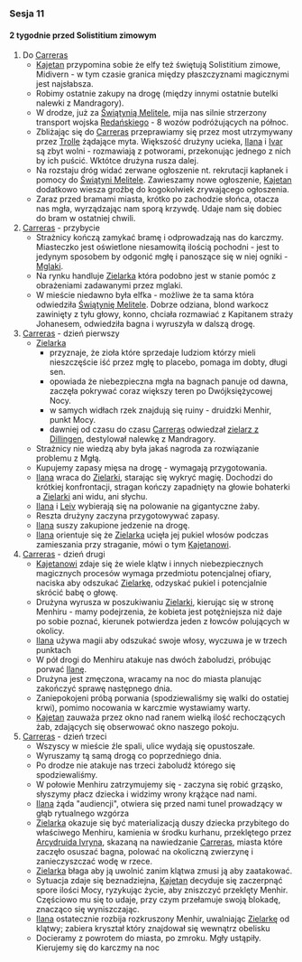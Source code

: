 ### Sesja 11
#### 2 tygodnie przed Solistitium zimowym
1. Do [Carreras](#ellander_carreras)
	* [Kajetan](#kajetan) przypomina sobie że elfy też świętują Solistitium zimowe, Midivern - w tym czasie granica między płaszczyznami magicznymi jest najsłabsza.
	* Robimy ostatnie zakupy na drogę (między innymi ostatnie butelki nalewki z Mandragory).
	* W drodze, już za [Świątynią Melitele](#ellanter_smelitele), mija nas silnie strzerzony transport wojska [Redańskiego](#redania) - 8 wozów podróżujących na północ.
	* Zbliżając się do [Carreras](#ellander_carreras) przeprawiamy się przez most utrzymywany przez [Trolle](#troll) żądające myta. Większość drużyny ucieka, [Ilana](#ilana) i [Ivar](#wbs_ivar) są zbyt wolni - rozmawiają z potworami, przekonując jednego z nich by ich puścić. Wktótce drużyna rusza dalej.
	* Na rozstaju dróg widać zerwane ogłoszenie nt. rekrutacji kapłanek i pomocy do [Świątyni Melitele](#ellanter_smelitele). Zawieszamy nowe ogłoszenie, [Kajetan](#kajetan) dodatkowo wiesza groźbę do kogokolwiek zrywającego ogłoszenia.
	* Zaraz przed bramami miasta, krótko po zachodzie słońca, otacza nas mgła, wyrządzając nam sporą krzywdę. Udaje nam się dobiec do bram w ostatniej chwili.
2. [Carreras](#ellander_carreras) - przybycie
	* Strażnicy kończą zamykać bramę i odprowadzają nas do karczmy. Miasteczko jest oświetlone niesamowitą ilością pochodni - jest to jedynym sposobem by odgonić mgłę i panoszące się w niej ogniki - [Mglaki](#mglak).
	* Na rynku handluje [Zielarka](#ellander_carreras_zielarka) która podobno jest w stanie pomóc z obrażeniami zadawanymi przez mglaki.
	* W mieście niedawno była elfka - możliwe że ta sama która odwiedziła [Świątynię Melitele](#ellanter_smelitele). Dobrze odziana, blond warkocz zawinięty z tyłu głowy, konno, chciała rozmawiać z Kapitanem straży Johanesem, odwiedziła bagna i wyruszyła w dalszą drogę.
2. [Carreras](#ellander_carreras) - dzień pierwszy
	* [Zielarka](#ellander_carreras_zielarka)
		* przyznaje, że zioła które sprzedaje ludziom którzy mieli nieszczęście iść przez mgłę to placebo, pomaga im dobty, długi sen.
		* opowiada że niebezpieczna mgła na bagnach panuje od dawna, zaczęła pokrywać coraz większy teren po Dwójksiężycowej Nocy.
		* w samych widłach rzek znajdują się ruiny - druidzki Menhir, punkt Mocy.
		* dawniej od czasu do czasu [Carreras](#ellander_carreras) odwiedzał [zielarz z Dillingen](#brugge_dillingen_zielarz), destylował nalewkę z Mandragory.
	* Strażnicy nie wiedzą aby była jakaś nagroda za rozwiązanie problemu z Mgłą.
	* Kupujemy zapasy mięsa na drogę - wymagają przygotowania.
	* [Ilana](#ilana) wraca do [Zielarki](#ellander_carreras_zielarka), starając się wykryć magię. Dochodzi do krótkiej konfrontacji, stragan kończy zapadnięty na głowie bohaterki a [Zielarki](#ellander_carreras_zielarka) ani widu, ani słychu.
	* [Ilana](#ilana) i [Leiv](#wbs_leiv) wybierają się na polowanie na gigantyczne żaby.
	* Reszta drużyny zaczyna przygotowywać zapasy.
	* [Ilana](#ilana) suszy zakupione jedzenie na drogę.
	* [Ilana](#ilana) orientuje się że [Zielarka](#ellander_carreras_zielarka) ucięła jej pukiel włosów podczas zamieszania przy straganie, mówi o tym [Kajetanowi](#kajetan).
2. [Carreras](#ellander_carreras) - dzień drugi
	* [Kajetanowi](#kajetan) zdaje się że wiele klątw i innych niebezpiecznych magicznych procesów wymaga przedmiotu potencjalnej ofiary, naciska aby odszukać [Zielarkę](#ellander_carreras_zielarka), odzyskać pukiel i potencjalnie skrócić babę o głowę.
	* Drużyna wyrusza w poszukiwaniu [Zielarki](#ellander_carreras_zielarka), kierując się w stronę Menhiru - mamy podejrzenia, że kobieta jest potężniejsza niż daje po sobie poznać, kierunek potwierdza jeden z łowców polujących w okolicy.
	* [Ilana](#ilana) używa magii aby odszukać swoje włosy, wyczuwa je w trzech punktach
	* W pół drogi do Menhiru atakuje nas dwóch żaboludzi, próbując porwać [Ilanę](#ilana).
	* Drużyna jest zmęczona, wracamy na noc do miasta planując zakończyć sprawę następnego dnia.
	* Zaniepokojeni próbą porwania (spodziewaliśmy się walki do ostatiej krwi), pomimo nocowania w karczmie wystawiamy warty.
	* [Kajetan](#kajetan) zauważa przez okno nad ranem wielką ilość rechoczących żab, zdających się obserwować okno naszego pokoju.
2. [Carreras](#ellander_carreras) - dzień trzeci
	* Wszyscy w mieście źle spali, ulice wydają się opustoszałe.
	* Wyruszamy tą samą drogą co poprzedniego dnia.
	* Po drodze nie atakuje nas trzeci żaboludź którego się spodziewaliśmy.
	* W połowie Menhiru zatrzymujemy się - zaczyna się robić grząsko, słyszymy płacz dziecka i widzimy wrony krążące nad nami.
	* [Ilana](#ilana) żąda "audiencji", otwiera się przed nami tunel prowadzący w głąb rytualnego wzgórza
	* [Zielarka](#ellander_carreras_zielarka) okazuje się być materializacją duszy dziecka przybitego do właściwego Menhiru, kamienia w środku kurhanu, przeklętego przez [Arcydruida Ivryna](#arcydruid_ivryn), skazaną na nawiedzanie [Carreras](#ellander_carreras), miasta które zaczęło osuszać bagna, polować na okoliczną zwierzynę i zanieczyszczać wodę w rzece.
	* [Zielarka](#ellander_carreras_zielarka) błaga aby ją uwolnić zanim klątwa zmusi ją aby zaatakować.
	* Sytuacja zdaje się beznadziejna, [Kajetan](#kajetan) decyduje się zaczerpnąć spore ilości Mocy, ryzykując życie, aby zniszczyć przeklęty Menhir. Częściowo mu się to udaje, przy czym przełamuje swoją blokadę, znacząco się wyniszczając.
	* [Ilana](#ilana) ostatecznie rozbija rozkruszony Menhir, uwalniając [Zielarkę](#ellander_carreras_zielarka) od klątwy; zabiera kryształ który znajdował się wewnątrz obelisku
	* Docieramy z powrotem do miasta, po zmroku. Mgły ustąpiły. Kierujemy się do karczmy na noc